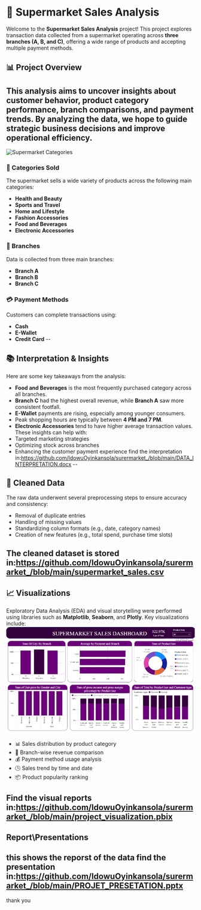 # 🛒 Supermarket Sales Analysis
Welcome to the **Supermarket Sales Analysis** project! This project explores transaction data collected from a supermarket operating across **three branches (A, B, and C)**, offering a wide range of products and accepting multiple payment methods.
## 📊 Project Overview
This analysis aims to uncover insights about customer behavior, product category performance, branch comparisons, and payment trends. By analyzing the data, we hope to guide strategic business decisions and improve operational efficiency.
--
![Supermarket Categories](https://www.pinterest.com/pin/11962755256598685/)
### 🏬 Categories Sold
The supermarket sells a wide variety of products across the following main categories:
- **Health and Beauty**
- **Sports and Travel**
- **Home and Lifestyle**
- **Fashion Accessories**
- **Food and Beverages**
- **Electronic Accessories**

### 🏢 Branches
Data is collected from three main branches:
- **Branch A**
- **Branch B**
- **Branch C**

### 💳 Payment Methods
Customers can complete transactions using:
- **Cash**
- **E-Wallet**
- **Credit Card**
--
## 📚 Interpretation & Insights

Here are some key takeaways from the analysis:

- **Food and Beverages** is the most frequently purchased category across all branches.
- **Branch C** had the highest overall revenue, while **Branch A** saw more consistent footfall.
- **E-Wallet** payments are rising, especially among younger consumers.
- Peak shopping hours are typically between **4 PM and 7 PM**.
- **Electronic Accessories** tend to have higher average transaction values.
These insights can help with:
- Targeted marketing strategies
- Optimizing stock across branches
- Enhancing the customer payment experience
find the interpretation in:https://github.com/IdowuOyinkansola/surermarket_/blob/main/DATA_INTERPRETATION.docx
--
## 🧹 Cleaned Data
The raw data underwent several preprocessing steps to ensure accuracy and consistency:

- Removal of duplicate entries
- Handling of missing values
- Standardizing column formats (e.g., date, category names)
- Creation of new features (e.g., total spend, purchase time slots)

The cleaned dataset is stored in:https://github.com/IdowuOyinkansola/surermarket_/blob/main/supermarket_sales.csv
---

## 📈 Visualizations

Exploratory Data Analysis (EDA) and visual storytelling were performed using libraries such as **Matplotlib**, **Seaborn**, and **Plotly**. Key visualizations include:
![](Dashboard.jpg)
- 📊 Sales distribution by product category
- 📍 Branch-wise revenue comparison
- 💰 Payment method usage analysis
- 🕒 Sales trend by time and date
- 📦 Product popularity ranking

Find the visual reports in:https://github.com/IdowuOyinkansola/surermarket_/blob/main/project_visualization.pbix
---
## Report\Presentations
this shows the reporst of the data
find the presentation in:https://github.com/IdowuOyinkansola/surermarket_/blob/main/PROJET_PRESETATION.pptx
--
thank you






